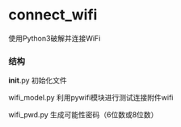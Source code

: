 # connect_wifi
使用Python3破解并连接WiFi

### 结构
__init__.py    初始化文件

wifi_model.py  利用pywifi模块进行测试连接附件wifi

wifi_pwd.py    生成可能性密码（6位数或8位数）
